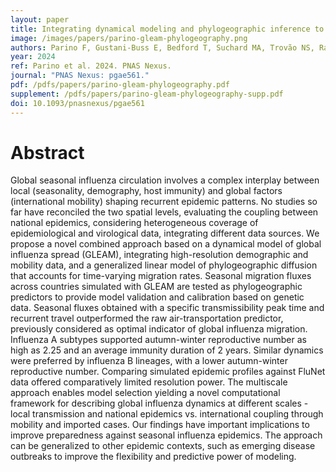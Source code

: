```yaml
---
layout: paper
title: Integrating dynamical modeling and phylogeographic inference to characterize global influenza circulation
image: /images/papers/parino-gleam-phylogeography.png
authors: Parino F, Gustani-Buss E, Bedford T, Suchard MA, Trovão NS, Rambaut A, Colizza V, Poletto C, Lemey P.
year: 2024
ref: Parino et al. 2024. PNAS Nexus.
journal: "PNAS Nexus: pgae561."
pdf: /pdfs/papers/parino-gleam-phylogeography.pdf
supplement: /pdfs/papers/parino-gleam-phylogeography-supp.pdf
doi: 10.1093/pnasnexus/pgae561
---
```


# Abstract

Global seasonal influenza circulation involves a complex interplay between local (seasonality, demography, host immunity) and global factors (international mobility) shaping recurrent epidemic patterns. No studies so far have reconciled the two spatial levels, evaluating the coupling between national epidemics, considering heterogeneous coverage of epidemiological and virological data, integrating different data sources. We propose a novel combined approach based on a dynamical model of global influenza spread (GLEAM), integrating high-resolution demographic and mobility data, and a generalized linear model of phylogeographic diffusion that accounts for time-varying migration rates. Seasonal migration fluxes across countries simulated with GLEAM are tested as phylogeographic predictors to provide model validation and calibration based on genetic data. Seasonal fluxes obtained with a specific transmissibility peak time and recurrent travel outperformed the raw air-transportation predictor, previously considered as optimal indicator of global influenza migration. Influenza A subtypes supported autumn-winter reproductive number as high as 2.25 and an average immunity duration of 2 years. Similar dynamics were preferred by influenza B lineages, with a lower autumn-winter reproductive number. Comparing simulated epidemic profiles against FluNet data offered comparatively limited resolution power. The multiscale approach enables model selection yielding a novel computational framework for describing global influenza dynamics at different scales - local transmission and national epidemics vs. international coupling through mobility and imported cases. Our findings have important implications to improve preparedness against seasonal influenza epidemics. The approach can be generalized to other epidemic contexts, such as emerging disease outbreaks to improve the flexibility and predictive power of modeling.
